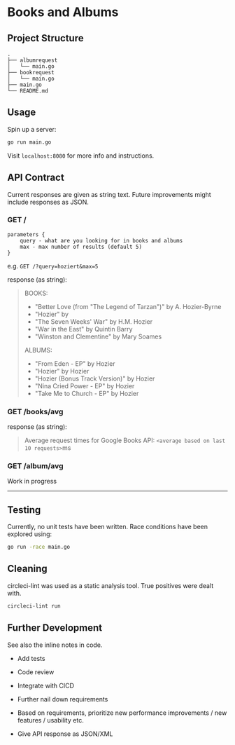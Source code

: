 # Books and Albums

## Project Structure

```
.
├── albumrequest
│   └── main.go
├── bookrequest
│   └── main.go
├── main.go
└── README.md
```

## Usage

Spin up a server:
```bash
go run main.go
```

Visit `localhost:8080` for more info and instructions.

## API Contract

Current responses are given as string text. Future improvements might include responses as JSON.

### GET /

```
parameters {
    query - what are you looking for in books and albums
    max - max number of results (default 5)
}
```

e.g. `GET /?query=hoziert&max=5`

response (as string):
> BOOKS:
>  * "Better Love (from "The Legend of Tarzan")" by A. Hozier-Byrne
>  * "Hozier" by
>  * "The Seven Weeks' War" by H.M. Hozier
>  * "War in the East" by Quintin Barry
>  * "Winston and Clementine" by Mary Soames
> 
> 
> ALBUMS:
>  * "From Eden - EP" by Hozier
>  * "Hozier" by Hozier
>  * "Hozier (Bonus Track Version)" by Hozier
>  * "Nina Cried Power - EP" by Hozier
>  * "Take Me to Church - EP" by Hozier

### GET /books/avg

response (as string):
> Average request times for Google Books API: `<average based on last 10 requests>`ms

### GET /album/avg

Work in progress

---


## Testing

Currently, no unit tests have been written. Race conditions have been explored using:

```bash
go run -race main.go
```

## Cleaning

circleci-lint was used as a static analysis tool. True positives were dealt with.

```bash
circleci-lint run
```

## Further Development

See also the inline notes in code.

* Add tests
* Code review
* Integrate with CICD

* Further nail down requirements
* Based on requirements, prioritize new performance improvements / new features / usability etc.

* Give API response as JSON/XML
